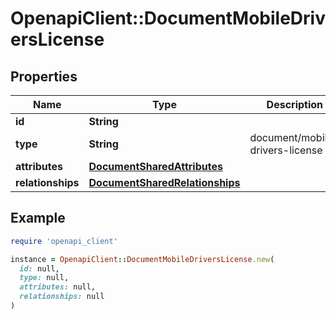 # OpenapiClient::DocumentMobileDriversLicense

## Properties

| Name | Type | Description | Notes |
| ---- | ---- | ----------- | ----- |
| **id** | **String** |  | [optional] |
| **type** | **String** | document/mobile-drivers-license | [optional] |
| **attributes** | [**DocumentSharedAttributes**](DocumentSharedAttributes.md) |  | [optional] |
| **relationships** | [**DocumentSharedRelationships**](DocumentSharedRelationships.md) |  | [optional] |

## Example

```ruby
require 'openapi_client'

instance = OpenapiClient::DocumentMobileDriversLicense.new(
  id: null,
  type: null,
  attributes: null,
  relationships: null
)
```

